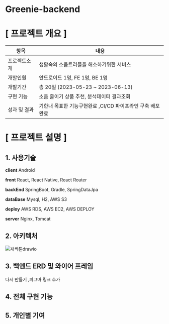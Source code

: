 # Greenie-backend

#  [ 프로젝트 개요 ]

| 항목      | 내용                              |
|---------|---------------------------------|
| 프로젝트소개  | 생활속의 소음트러블을 해소하기위한 서비스          |
| 개발인원    | 안드로이드 1명, FE 1명, BE 1명          |
| 개발기간    | 총 20일 (2023-05-23 ~ 2023-06-13) |
| 구현 기능   | 소음 줄이기 상품 추천, 분석데이터 결과조회        |
| 성과 및 결과 | 기한내 목표한 기능구현완료 ,CI/CD 파이프라인 구축 배포완료 |

# [ 프로젝트 설명 ]

## 1. 사용기술

**client** Android

**front** React, React Native, React Router

**backEnd** SpringBoot, Gradle, SpringDataJpa

**dataBase** Mysql, H2, AWS S3

**deploy** AWS RDS, AWS EC2, AWS DEPLOY

**server** Nginx, Tomcat

## 2. 아키텍처

![새싹톤drawio](https://github.com/Greenie-crew/.github/assets/71303448/7c894022-9677-4202-8762-0fdc0b378e6a)

## 3. 백엔드 ERD 및 와이어 프레임

다시 만들기
,피그마 링크 추가

## 4. 전체 구현 기능



## 5. 개인별 기여


